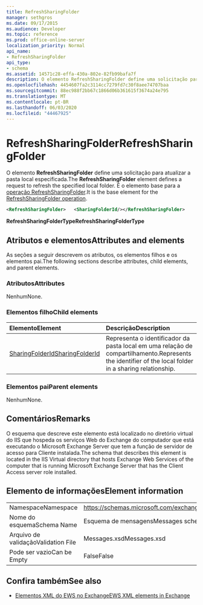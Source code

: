 ```yaml
---
title: RefreshSharingFolder
manager: sethgros
ms.date: 09/17/2015
ms.audience: Developer
ms.topic: reference
ms.prod: office-online-server
localization_priority: Normal
api_name:
- RefreshSharingFolder
api_type:
- schema
ms.assetid: 14571c28-effa-430a-802e-82fb99bafa7f
description: O elemento RefreshSharingFolder define uma solicitação para atualizar a pasta local especificada. É o elemento base para a operação RefreshSharingFolder.
ms.openlocfilehash: 4454607fa2c3114cc7279fd7c30f8aee74707baa
ms.sourcegitcommit: 88ec988f2bb67c1866d06b361615f3674a24e795
ms.translationtype: MT
ms.contentlocale: pt-BR
ms.lasthandoff: 06/03/2020
ms.locfileid: "44467925"
---
```

# <a name="refreshsharingfolder"></a><span data-ttu-id="db6e2-104">RefreshSharingFolder</span><span class="sxs-lookup"><span data-stu-id="db6e2-104">RefreshSharingFolder</span></span>

<span data-ttu-id="db6e2-105">O elemento **RefreshSharingFolder** define uma solicitação para atualizar a pasta local especificada.</span><span class="sxs-lookup"><span data-stu-id="db6e2-105">The **RefreshSharingFolder** element defines a request to refresh the specified local folder.</span></span> <span data-ttu-id="db6e2-106">É o elemento base para a [operação RefreshSharingFolder](refreshsharingfolder-operation.md).</span><span class="sxs-lookup"><span data-stu-id="db6e2-106">It is the base element for the [RefreshSharingFolder operation](refreshsharingfolder-operation.md).</span></span>
  
```xml
<RefreshSharingFolder>   <SharingFolderId/></RefreshSharingFolder>
```

 <span data-ttu-id="db6e2-107">**RefreshSharingFolderType**</span><span class="sxs-lookup"><span data-stu-id="db6e2-107">**RefreshSharingFolderType**</span></span>
## <a name="attributes-and-elements"></a><span data-ttu-id="db6e2-108">Atributos e elementos</span><span class="sxs-lookup"><span data-stu-id="db6e2-108">Attributes and elements</span></span>

<span data-ttu-id="db6e2-109">As seções a seguir descrevem os atributos, os elementos filhos e os elementos pai.</span><span class="sxs-lookup"><span data-stu-id="db6e2-109">The following sections describe attributes, child elements, and parent elements.</span></span>
  
### <a name="attributes"></a><span data-ttu-id="db6e2-110">Atributos</span><span class="sxs-lookup"><span data-stu-id="db6e2-110">Attributes</span></span>

<span data-ttu-id="db6e2-111">Nenhum</span><span class="sxs-lookup"><span data-stu-id="db6e2-111">None.</span></span>
  
### <a name="child-elements"></a><span data-ttu-id="db6e2-112">Elementos filho</span><span class="sxs-lookup"><span data-stu-id="db6e2-112">Child elements</span></span>

|<span data-ttu-id="db6e2-113">**Elemento**</span><span class="sxs-lookup"><span data-stu-id="db6e2-113">**Element**</span></span>|<span data-ttu-id="db6e2-114">**Descrição**</span><span class="sxs-lookup"><span data-stu-id="db6e2-114">**Description**</span></span>|
|:-----|:-----|
|[<span data-ttu-id="db6e2-115">SharingFolderId</span><span class="sxs-lookup"><span data-stu-id="db6e2-115">SharingFolderId</span></span>](sharingfolderid.md) <br/> |<span data-ttu-id="db6e2-116">Representa o identificador da pasta local em uma relação de compartilhamento.</span><span class="sxs-lookup"><span data-stu-id="db6e2-116">Represents the identifier of the local folder in a sharing relationship.</span></span>  <br/> |
   
### <a name="parent-elements"></a><span data-ttu-id="db6e2-117">Elementos pai</span><span class="sxs-lookup"><span data-stu-id="db6e2-117">Parent elements</span></span>

<span data-ttu-id="db6e2-118">Nenhum</span><span class="sxs-lookup"><span data-stu-id="db6e2-118">None.</span></span>
  
## <a name="remarks"></a><span data-ttu-id="db6e2-119">Comentários</span><span class="sxs-lookup"><span data-stu-id="db6e2-119">Remarks</span></span>

<span data-ttu-id="db6e2-120">O esquema que descreve este elemento está localizado no diretório virtual do IIS que hospeda os serviços Web do Exchange do computador que está executando o Microsoft Exchange Server que tem a função de servidor de acesso para Cliente instalada.</span><span class="sxs-lookup"><span data-stu-id="db6e2-120">The schema that describes this element is located in the IIS Virtual directory that hosts Exchange Web Services of the computer that is running Microsoft Exchange Server that has the Client Access server role installed.</span></span>
  
## <a name="element-information"></a><span data-ttu-id="db6e2-121">Elemento de informações</span><span class="sxs-lookup"><span data-stu-id="db6e2-121">Element information</span></span>

|||
|:-----|:-----|
|<span data-ttu-id="db6e2-122">Namespace</span><span class="sxs-lookup"><span data-stu-id="db6e2-122">Namespace</span></span>  <br/> |https://schemas.microsoft.com/exchange/services/2006/messages  <br/> |
|<span data-ttu-id="db6e2-123">Nome do esquema</span><span class="sxs-lookup"><span data-stu-id="db6e2-123">Schema Name</span></span>  <br/> |<span data-ttu-id="db6e2-124">Esquema de mensagens</span><span class="sxs-lookup"><span data-stu-id="db6e2-124">Messages schema</span></span>  <br/> |
|<span data-ttu-id="db6e2-125">Arquivo de validação</span><span class="sxs-lookup"><span data-stu-id="db6e2-125">Validation File</span></span>  <br/> |<span data-ttu-id="db6e2-126">Messages.xsd</span><span class="sxs-lookup"><span data-stu-id="db6e2-126">Messages.xsd</span></span>  <br/> |
|<span data-ttu-id="db6e2-127">Pode ser vazio</span><span class="sxs-lookup"><span data-stu-id="db6e2-127">Can be Empty</span></span>  <br/> |<span data-ttu-id="db6e2-128">False</span><span class="sxs-lookup"><span data-stu-id="db6e2-128">False</span></span>  <br/> |
   
## <a name="see-also"></a><span data-ttu-id="db6e2-129">Confira também</span><span class="sxs-lookup"><span data-stu-id="db6e2-129">See also</span></span>



- [<span data-ttu-id="db6e2-130">Elementos XML do EWS no Exchange</span><span class="sxs-lookup"><span data-stu-id="db6e2-130">EWS XML elements in Exchange</span></span>](ews-xml-elements-in-exchange.md)

